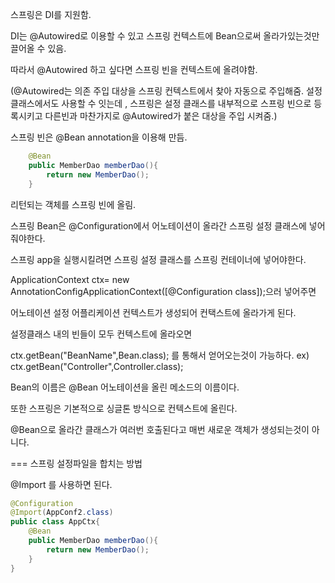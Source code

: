 스프링은 DI를 지원함.

DI는 @Autowired로 이용할 수 있고 스프링 컨텍스트에 Bean으로써 올라가있는것만 끌어올 수 있음.

따라서 @Autowired 하고 싶다면 스프링 빈을 컨텍스트에 올려야함.

(@Autowired는 의존 주입 대상을 스프링 컨텍스트에서 찾아 자동으로 주입해줌. 설정 클래스에서도 사용할 수 잇는데 , 스프링은 설정 클래스를 내부적으로 스프링 빈으로 등록시키고 다른빈과 마찬가지로 @Autowired가 붙은 대상을 주입 시켜줌.)

스프링 빈은 @Bean annotation을 이용해 만듬.

```java
    @Bean
    public MemberDao memberDao(){
        return new MemberDao();
    }
```

리턴되는 객체를 스프링 빈에 올림.

스프링 Bean은 @Configuration에서 어노테이션이 올라간 스프링 설정 클래스에 넣어줘야한다.

스프링 app을 실행시킬려면 스프링 설정 클래스를 스프링 컨테이너에 넣어야한다.

ApplicationContext ctx= new AnnotationConfigApplicationContext([@Configuration class]);으러 넣어주면

어노테이션 설정 어플리케이션 컨텍스트가 생성되어 컨택스트에 올라가게 된다.

설정클래스 내의 빈들이 모두 컨텍스트에 올라오면

ctx.getBean("BeanName",Bean.class); 를 통해서 얻어오는것이 가능하다.
ex) ctx.getBean("Controller",Controller.class);

Bean의 이름은 @Bean 어노테이션을 올린 메소드의 이름이다.

또한 스프링은 기본적으로 싱글톤 방식으로 컨텍스트에 올린다.

@Bean으로 올라간 클래스가 여러번 호출된다고 매번 새로운 객체가 생성되는것이 아니다.

===
스프링 설정파일을 합치는 방법

@Import 를 사용하면 된다.

```java
@Configuration
@Import(AppConf2.class)
public class AppCtx{
    @Bean
    public MemberDao memberDao(){
        return new MemberDao();
    }
}
```

